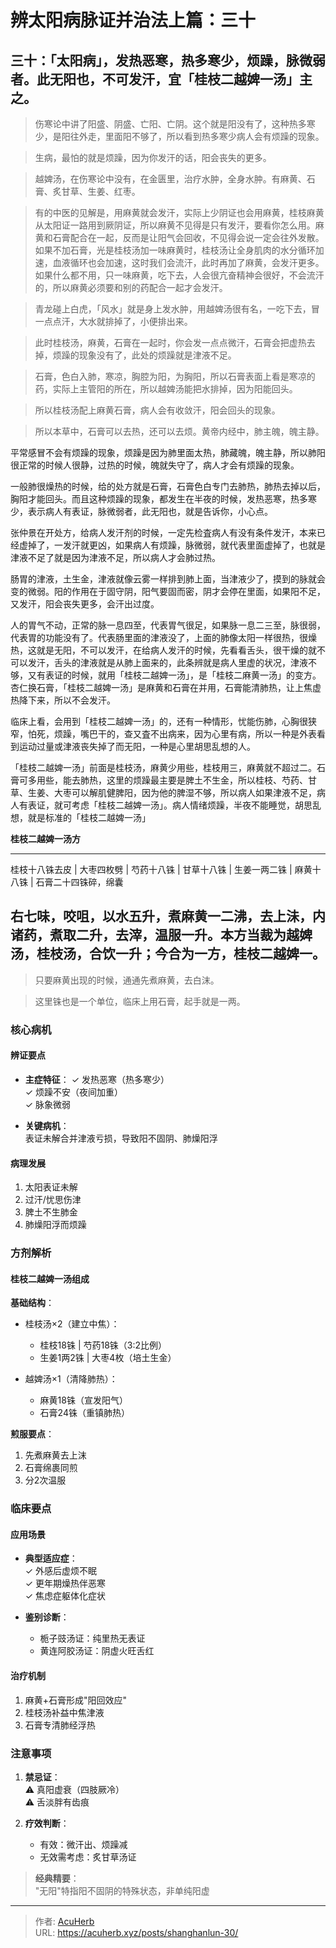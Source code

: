 # 辨太阳病脉证并治法上篇：三十


## 三十：「太阳病」，发热恶寒，热多寒少，烦躁，脉微弱者。此无阳也，不可发汗，宜「桂枝二越婢一汤」主之。

<!--more-->

> 伤寒论中讲了阳盛、阴盛、亡阳、亡阴。这个就是阳没有了，这种热多寒少，是阳往外走，里面阳不够了，所以看到热多寒少病人会有烦躁的现象。

> 生病，最怕的就是烦躁，因为你发汗的话，阳会丧失的更多。

> 越婢汤，在伤寒论中没有，在金匮里，治疗水肿，全身水肿。有麻黄、石膏、炙甘草、生姜、红枣。

> 有的中医的见解是，用麻黄就会发汗，实际上少阴证也会用麻黄，桂枝麻黄从太阳证一路用到厥阴证，所以麻黄不见得是只有发汗，要看你怎么用。麻黄和石膏配合在一起，反而是让阳气会回收，不见得会说一定会往外发散。如果不加石膏，光是桂枝汤加一味麻黄时，桂枝汤让全身肌肉的水分循环加速，血液循环也会加速，这时我们会流汗，此时再加了麻黄，会发汗更多。如果什么都不用，只一味麻黄，吃下去，人会很亢奋精神会很好，不会流汗的，所以麻黄必须要和别的药配合一起才会发汗。

> 青龙碰上白虎，「风水」就是身上发水肿，用越婢汤很有名，一吃下去，冒一点点汗，大水就排掉了，小便排出来。

> 此时桂枝汤，麻黄，石膏在一起时，你会发一点点微汗，石膏会把虚热去掉，烦躁的现象没有了，此处的烦躁就是津液不足。

> 石膏，色白入肺，寒凉，胸腔为阳，为胸阳，所以石膏表面上看是寒凉的药，实际上主管阳的所在，所以越婢汤能把水排掉，因为阳能回头。

> 所以桂枝汤配上麻黄石膏，病人会有收敛汗，阳会回头的现象。

> 所以本草中，石膏可以去热，还可以去烦。黄帝内经中，肺主魄，魄主静。

平常感冒不会有烦躁的现象，烦躁是因为肺里面太热，肺藏魄，魄主静，所以肺阳很正常的时候人很静，过热的时候，魄就失守了，病人才会有烦躁的现象。

一般肺很燥热的时候，给的处方就是石膏，石膏色白专门去肺热，肺热去掉以后，胸阳才能回头。而且这种烦躁的现象，都发生在半夜的时候，发热恶寒，热多寒少，表示病人有表证，脉微弱者，此无阳也，就是告诉你，小心点。

张仲景在开处方，给病人发汗剂的时候，一定先检査病人有没有条件发汗，本来已经虚掉了，一发汗就更凶，如果病人有烦躁，脉微弱，就代表里面虚掉了，也就是津液不足了就是因为津液不足，所以病人才会肺过热。

肠胃的津液，土生金，津液就像云雾一样排到肺上面，当津液少了，摸到的脉就会变的微弱。阳的作用在于固守阴，阳气要固而密，阴才会停在里面，如果阳不足，又发汗，阳会丧失更多，会汗出过度。

人的胃气不动，正常的脉一息四至，代表胃气很足，如果脉一息二三至，脉很弱，代表胃的功能没有了。代表肠里面的津液没了，上面的肺像太阳一样很热，很燥热，这就是无阳，不可以发汗，在给病人发汗的时候，先看看舌头，很干燥的就不可以发汗，舌头的津液就是从肺上面来的，此条辨就是病人里虚的状况，津液不够，又有表证的时候，就用「桂枝二越婢一汤」，是「桂枝二麻黄一汤」的变方。杏仁换石膏，「桂枝二越婢一汤」是麻黄和石膏在并用，石膏能清肺热，让上焦虚热降下来，所以不会发汗。

临床上看，会用到「桂枝二越婢一汤」的，还有一种情形，忧能伤肺，心胸很狭窄，怕死，烦躁，嘴巴干的，查又査不出病来，因为心里有病，所以一种是外表看到运动过量或津液丧失掉了而无阳，一种是心里胡思乱想的人。

「桂枝二越婢一汤」前面是桂枝汤，麻黄少用些，桂枝用三，麻黄就不超过二。石膏可多用些，能去肺热，这里的烦躁最主要是脾土不生金，所以桂枝、芍药、甘草、生姜、大枣可以解肌健脾阳，因为他的脾湿不够，所以病人如果津液不足，病人有表证，就可考虑「桂枝二越婢一汤」。病人情绪烦躁，半夜不能睡觉，胡思乱想，就是标准的「桂枝二越婢一汤」

**桂枝二越婢一汤方**

---
桂枝十八铢去皮 | 大枣四枚劈 | 芍药十八铢 | 甘草十八铢 | 生姜一两二铢 | 麻黄十八铢 | 石膏二十四铢碎，绵囊

右七味，咬咀，以水五升，煮麻黄一二沸，去上沬，内诸药，煮取二升，去滓，温服一升。本方当裁为越婢汤，桂枝汤，合饮一升；今合为一方，桂枝二越婢一。
---

> 只要麻黄出现的时候，通通先煮麻黄，去白沫。

> 这里铢也是一个单位，临床上用石膏，起手就是一两。

### 核心病机
#### 辨证要点
- **主症特征**：
  ✓ 发热恶寒（热多寒少）  
  ✓ 烦躁不安（夜间加重）  
  ✓ 脉象微弱  

- **关键病机**：  
  表证未解合并津液亏损，导致阳不固阴、肺燥阳浮

#### 病理发展
1. 太阳表证未解  
2. 过汗/忧思伤津  
3. 脾土不生肺金  
4. 肺燥阳浮而烦躁  

### 方剂解析
#### 桂枝二越婢一汤组成
**基础结构**：  
- 桂枝汤×2（建立中焦）：  
  - 桂枝18铢 | 芍药18铢（3:2比例）  
  - 生姜1两2铢 | 大枣4枚（培土生金）  

- 越婢汤×1（清降肺热）：  
  - 麻黄18铢（宣发阳气）  
  - 石膏24铢（重镇肺热）  

**煎服要点**：  
1. 先煮麻黄去上沫  
2. 石膏绵裹同煎  
3. 分2次温服  

### 临床要点
#### 应用场景
- **典型适应症**：  
  ✓ 外感后虚烦不眠  
  ✓ 更年期燥热伴恶寒  
  ✓ 焦虑症躯体化症状  

- **鉴别诊断**：  
  - 栀子豉汤证：纯里热无表证  
  - 黄连阿胶汤证：阴虚火旺舌红  

#### 治疗机制
1. 麻黄+石膏形成"阳回效应"  
2. 桂枝汤补益中焦津液  
3. 石膏专清肺经浮热  

### 注意事项
1. **禁忌证**：  
   ⚠️ 真阳虚衰（四肢厥冷）  
   ⚠️ 舌淡胖有齿痕  

2. **疗效判断**：  
   - 有效：微汗出、烦躁减  
   - 无效需考虑：炙甘草汤证  

> **经典精要**：  
> "无阳"特指阳不固阴的特殊状态，非单纯阳虚


---

> 作者: [AcuHerb](https://acuherb.xyz)  
> URL: https://acuherb.xyz/posts/shanghanlun-30/  

